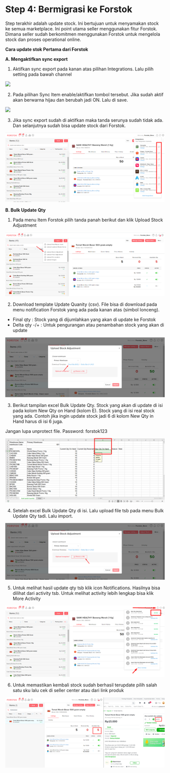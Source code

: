 # Step 4: Bermigrasi ke Forstok

Step terakhir adalah update stock. Ini bertujuan untuk menyamakan stock ke semua marketplace. Ini point utama seller menggunakan fitur Forstok. Dimana seller sudah berkomitmen menggunakan Forstok untuk mengelola stock dan proses operational online.

**Cara update stok Pertama dari Forstok**

**A. Mengaktifkan sync export**

1. Aktifkan sync export pada kanan atas pilihan Integrations. Lalu pilih setting pada bawah channel

![](https://s3.amazonaws.com/cdn.freshdesk.com/data/helpdesk/attachments/production/48062344507/original/4NXOQ9VACcSo4YDyaXKQKqN0iko_Z6DPjw.png?1601635163)

2. Pada pilihan Sync Item enable/aktifkan tombol tersebut. Jika sudah aktif akan berwarna hijau dan berubah jadi ON. Lalu di save.



![](https://s3.amazonaws.com/cdn.freshdesk.com/data/helpdesk/attachments/production/48062344504/original/_5x_v00ETAJc5g-LRdZVN3bBxjYDKszWPg.png?1601635162)

3. Jika sync export sudah di aktifkan maka tanda serunya sudah tidak ada. Dan selanjutnya sudah bisa update stock dari Forstok.

![](../../.gitbook/assets/image%20%28152%29.png)

**B. Bulk Update Qty**

1. Pada menu Item Forstok pilih tanda panah berikut dan klik Upload Stock Adjustment 

![](../../.gitbook/assets/image%20%28408%29.png)

2. Download template Update Quanity \(csv\). File bisa di download pada menu notification Forstok yang ada pada kanan atas \(simbol lonceng\).

* Final qty : Stock yang di dijumlahkan yang akan di update ke Forstok
* Delta qty -/+ : Untuk pengurangan atau penambahan stock yang akan di update

![](../../.gitbook/assets/image%20%28300%29.png)

3. Berikut tampilan excel Bulk Update Qty. Stock yang akan di update di isi pada kolom New Qty on Hand \(kolom E\). Stock yang di isi real stock yang ada. Contoh jika ingin update stock jadi 6 di kolom New Qty in Hand harus di isi 6 juga.

Jangan lupa unprotect file. Password: forstok123

![](../../.gitbook/assets/image%20%28183%29.png)

4. Setelah excel Bulk Update Qty di isi. Lalu upload file tsb pada menu Bulk Update Qty tadi. Lalu import.

![](../../.gitbook/assets/image%20%28299%29.png)

5. Untuk melihat hasil update qty tsb klik icon Notifications. Hasilnya bisa dilihat dari activity tsb. Untuk melihat activity lebih lengkap bisa klik More Activity

![](../../.gitbook/assets/image%20%288%29.png)

6. Untuk memastikan kembali stock sudah berhasil terupdate pilih salah satu sku lalu cek di seller center atau dari link produk

![](../../.gitbook/assets/image%20%28407%29.png)

